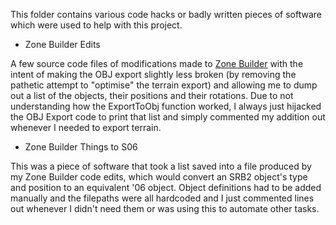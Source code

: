 This folder contains various code hacks or badly written pieces of software which were used to help with this project.

* Zone Builder Edits

A few source code files of modifications made to [Zone Builder](https://git.magicalgirl.moe/MascaraSnake/ZoneBuilder/tree/e8e87bf8f184318bce73fb6cb129b9a7203b344e) with the intent of making the OBJ export slightly less broken (by removing the pathetic attempt to "optimise" the terrain export) and allowing me to dump out a list of the objects, their positions and their rotations. Due to not understanding how the ExportToObj function worked, I always just hijacked the OBJ Export code to print that list and simply commented my addition out whenever I needed to export terrain.

* Zone Builder Things to S06

This was a piece of software that took a list saved into a file produced by my Zone Builder code edits, which would convert an SRB2 object's type and position to an equivalent '06 object. Object definitions had to be added manually and the filepaths were all hardcoded and I just commented lines out whenever I didn't need them or was using this to automate other tasks. 
